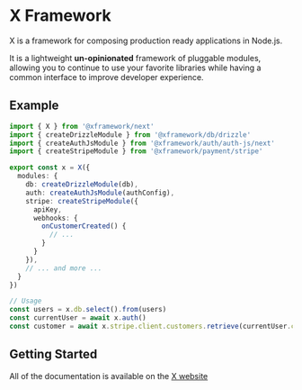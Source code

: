 # X Framework

X is a framework for composing production ready applications in Node.js.

It is a lightweight **un-opinionated** framework of pluggable modules, allowing you to continue to use your favorite libraries while having a common interface to improve developer experience.

## Example

```ts
import { X } from '@xframework/next'
import { createDrizzleModule } from '@xframework/db/drizzle'
import { createAuthJsModule } from '@xframework/auth/auth-js/next'
import { createStripeModule } from '@xframework/payment/stripe'

export const x = X({
  modules: {
    db: createDrizzleModule(db),
    auth: createAuthJsModule(authConfig),
    stripe: createStripeModule({
      apiKey,
      webhooks: {
        onCustomerCreated() {
          // ...
        }
      }
    }),
    // ... and more ...
  }
})

// Usage
const users = x.db.select().from(users)
const currentUser = await x.auth()
const customer = await x.stripe.client.customers.retrieve(currentUser.customerId)
```

## Getting Started

All of the documentation is available on the [X website](https://xframework.dev)
